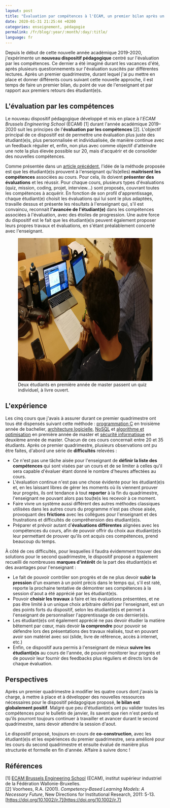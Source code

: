 ```yaml
---
layout: post
title: "Évaluation par compétences à l'ECAM, un premier bilan après un quadrimestre"
date: 2020-01-31 21:25:44 +0200
categories: enseignement, pédagogie
permalink: /fr/blog/:year/:month/:day/:title/
language: fr
---
```


Depuis le début de cette nouvelle année académique 2019-2020, j'expérimente un **nouveau dispositif pédagogique** centré sur l'évaluation par les compétences. Ce dernier a été imaginé durant les vacances d'été, après plusieurs questionnements sur l'évaluation suscités par différentes lectures. Après un premier quadrimestre, durant lequel j'ai pu mettre en place et donner différents cours suivant cette nouvelle approche, il est temps de faire un premier bilan, du point de vue de l'enseignant et par rapport aux premiers retours des étudiant(e)s.

## L'évaluation par les compétences

Le nouveau dispositif pédagogique développé et mis en place à l'_ECAM Brussels Engineering School_ (ECAM) [1] durant l'année académique 2019–2020 suit les principes de l'**évaluation par les compétences** [2]. L'objectif principal de ce dispositif est de permettre une évaluation plus juste des étudiant(e)s, plus personnalisée et individualisée, de manière continue avec un feedback régulier et, enfin, non plus avec comme objectif d'atteindre une note la plus élevée possible sur 20, mais d'acquérir et de consolider des nouvelles compétences.

Comme présentée dans un [article précédent](/fr/blog/2019/10/25/evaluation-par-competences-une-experience-pedagogique-a-lecam/), l'idée de la méthode proposée est que les étudiant(e)s prouvent à l'enseignant qu'ils(elles) **maitrisent les compétences** associées au cours. Pour cela, ils doivent **présenter des évaluations** et les réussir. Pour chaque cours, plusieurs types d'évaluations (quiz, mission, coding, projet, interview...) sont proposés, couvrant toutes les compétences à acquérir. En fonction de son profil d'apprentissage, chaque étudiant(e) choisit les évaluations qui lui sont le plus adaptées, travaille dessus et présente les résultats à l'enseignant qui, s'il est convaincu, reconnait **l'avancée de l'étudiant(e)** dans les compétences associées à l'évaluation, avec des étoiles de progression. Une autre force du dispositif est le fait que les étudiant(e)s peuvent également proposer leurs propres travaux et évaluations, en s'étant préalablement concerté avec l'enseignant.

<figure>
  <img src="/images/blog/quiz-evaluation-master.jpg" width="800" height="450" alt="Étudiant de master passant un quiz">
  <figcaption>Deux étudiants en première année de master passent un quiz individuel, à livre ouvert.</figcaption>
</figure>

## L'expérience

Les cinq cours que j'avais à assurer durant ce premier quadrimestre ont tous été dispensés suivant cette méthode : [programmation C](/fr/teaching/ecam/c/) en troisième année de bachelier, [architecture logicielle](/fr/teaching/ecam/softarch/), [NoSQL](/fr/teaching/ecam/nosql/) et [algorithme et optimisation](/fr/teaching/ecam/algopti/) en première année de master et [sécurité informatique](/fr/teaching/ecam/security/) en deuxième année de master. Chacun de ces cours concernait entre 20 et 35 étudiants. Après ce premier quadrimestre, plusieurs observations ont pu être faites, d'abord une série de **difficultés** relevées :

- Ce n'est pas une tâche aisée pour l'enseignant de **définir la liste des compétences** qui sont visées par un cours et de se limiter à celles qu'il sera capable d'évaluer étant donné le nombre d'heures affectées au cours.
- L'évaluation continue n'est pas une chose évidente pour les étudiant(e)s et, en les laissant libres de gérer les moments où ils viennent prouver leur progrès, ils ont tendance à tout **reporter** à la fin du quadrimestre, l'enseignant ne pouvant alors pas tou(te)s les recevoir à ce moment.
- Faire vivre un système aussi différent des autres méthodes classiques utilisées dans les autres cours du programme n'est pas chose aisée, provoquant des **frictions** avec les collègues pour l'enseignant et des frustrations et difficultés de compréhension des étudiant(e)s.
- Préparer et prévoir autant d'**évaluations différentes** alignées avec les compétences du cours, afin de pouvoir offrir du choix aux étudiant(e)s leur permettant de prouver qu'ils ont acquis ces compétences, prend beaucoup du temps.

À côté de ces difficultés, pour lesquelles il faudra évidemment trouver des solutions pour le second quadrimestre, le dispositif proposé a également recueilli de nombreuses **marques d'intérêt** de la part des étudiant(e)s et des avantages pour l'enseignant :

- Le fait de pouvoir contrôler son progrès et de ne plus devoir **subir la pression** d'un examen à un point précis dans le temps qui, s'il est raté, reporte la prochaine tentative de démontrer ses compétences à la session d'aout a été apprécié par les étudiant(e)s.
- Pouvoir **choisir les travaux** à faire et les évaluations présentées, et ne pas être limité à un unique choix arbitraire défini par l'enseignant, est un des points forts du dispositif, selon les étudiant(e)s et permet à l'enseignant de personnaliser l'apprentissage de ces dernier(e)s.
- Les étudiant(e)s ont également apprécié ne pas devoir étudier la matière bêtement par cœur, mais devoir **la comprendre** pour pouvoir se défendre lors des présentations des travaux réalisés, tout en pouvant avoir son matériel avec soi (slide, livre de référence, accès à internet, etc.)
- Enfin, ce dispositif aura permis à l'enseignant de mieux **suivre les étudiant(e)s** au cours de l'année, de pouvoir monitorer leur progrès et de pouvoir leur fournir des feedbacks plus réguliers et directs lors de chaque évaluation.

## Perspectives

Après un premier quadrimestre à modifier les quatre cours dont j'avais la charge, à mettre à place et à développer des nouvelles ressources nécessaires pour le dispositif pédagogique proposé, **le bilan est globalement positif**. Malgré que peu d'étudiant(e)s ont pu valider toutes les compétences pour le bulletin de janvier, ils savent que rien n'est perdu et qu'ils pourront toujours continuer à travailler et avancer durant le second quadrimestre, sans devoir attendre la session d'aout.

Le dispositif proposé, toujours en cours de **co-construction**, avec les étudiant(e)s et les expériences du premier quadrimestre, sera amélioré pour les cours du second quadrimestre et ensuite évalué de manière plus structurée et formelle en fin d'année. Affaire à suivre donc !

## Références

[1] [ECAM Brussels Engineering School](https://www.ecam.be) (ECAM), institut supérieur industriel de la Fédération Wallonie-Bruxelles.<br>
[2] Voorhees, R.A. (2001). _Competency‐Based Learning Models: A Necessary Future_, New Directions for Institutional Research, 2011: 5-13. [https://doi.org/10.1002/ir.7](https://doi.org/10.1002/ir.7)
